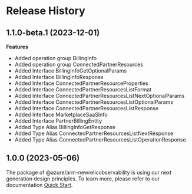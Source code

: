 # Release History
    
## 1.1.0-beta.1 (2023-12-01)
    
**Features**

  - Added operation group BillingInfo
  - Added operation group ConnectedPartnerResources
  - Added Interface BillingInfoGetOptionalParams
  - Added Interface BillingInfoResponse
  - Added Interface ConnectedPartnerResourceProperties
  - Added Interface ConnectedPartnerResourcesListFormat
  - Added Interface ConnectedPartnerResourcesListNextOptionalParams
  - Added Interface ConnectedPartnerResourcesListOptionalParams
  - Added Interface ConnectedPartnerResourcesListResponse
  - Added Interface MarketplaceSaaSInfo
  - Added Interface PartnerBillingEntity
  - Added Type Alias BillingInfoGetResponse
  - Added Type Alias ConnectedPartnerResourcesListNextResponse
  - Added Type Alias ConnectedPartnerResourcesListOperationResponse
    
    
## 1.0.0 (2023-05-06)

The package of @azure/arm-newrelicobservability is using our next generation design principles. To learn more, please refer to our documentation [Quick Start](https://aka.ms/js-track2-quickstart).
